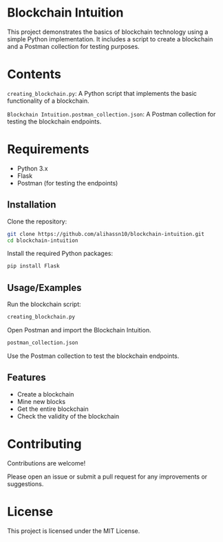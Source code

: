 
# Blockchain Intuition


This project demonstrates the basics of blockchain technology using a simple Python implementation. It includes a script to create a blockchain and a Postman collection for testing purposes.

# Contents
`creating_blockchain.py`: A Python script that implements the basic functionality of a blockchain.

`Blockchain Intuition.postman_collection.json`: A Postman collection for testing the blockchain endpoints.

# Requirements
- Python 3.x
- Flask
- Postman (for testing the endpoints)

## Installation

Clone the repository:
```bash
git clone https://github.com/alihassn10/blockchain-intuition.git
cd blockchain-intuition
```
Install the required Python packages:
```bash
pip install Flask
```
## Usage/Examples
Run the blockchain script:
```bash
creating_blockchain.py

```
Open Postman and import the Blockchain Intuition.
```bash
postman_collection.json
```


Use the Postman collection to test the blockchain endpoints.

## Features

- Create a blockchain
- Mine new blocks
- Get the entire blockchain
- Check the validity of the blockchain

# Contributing
Contributions are welcome!

 Please open an issue or submit a pull request for any improvements or suggestions.

# License
This project is licensed under the MIT License.
